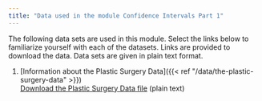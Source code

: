 ```yaml
---
title: "Data used in the module Confidence Intervals Part 1"
---
```


The following data sets are used in this module. Select the links below to familiarize yourself with each of the datasets. Links are provided to download the data. Data sets are given in plain text format.

1. [Information about the Plastic Surgery Data]({{< ref "/data/the-plastic-surgery-data" >}})  
[Download the Plastic Surgery Data file](../../../data/agechange.txt) (plain text)